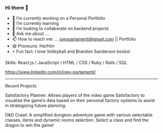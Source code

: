 ### Hi there 👋

- 🔭 I’m currently working on a Personal Portfolio
- 🌱 I’m currently learning 
- 👯 I’m looking to collaborate on backend projects
- 💬 Ask me about ...
- 📫 How to reach me: ... joeyparlamenti@gmail.com || Portfolio
- 😄 Pronouns: He/Him
- ⚡ Fun fact: I love Volleyball and Brandon Sanderson books!

Skills: React.js / JavaScript / HTML / CSS / Ruby / Rails / SQL 

https://www.linkedin.com/in/joey-parlamenti/

--------------------------------------------------

Recent Projects

Satisfactory Planner: Allows players of the video game Satisfactory to visualize the game’s data based on their personal factory systems to assist in strategizing future planning.

D&D Crawl: A simplified dungeon adventure game with various selectable classes, items and dynamic rooms selection. Select a class and find the dragon to win the game!

